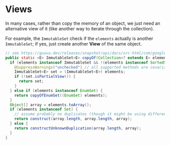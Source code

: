Views
===

In many cases, rather than copy the memory of an object,
we just need an alternative view of it (like another way to iterate through the collection).

For example, the `ImmutableSet` check if the `elements` actually is another `ImmutableSet`;
if yes, just create another **View** of the same object.

```java
// see https://guava.dev/releases/snapshot/api/docs/src-html/com/google/common/collect/ImmutableSet.html#line.218
public static <E> ImmutableSet<E> copyOf(Collection<? extends E> elements) {
  if (elements instanceof ImmutableSet && !(elements instanceof SortedSet)) {
    @SuppressWarnings("unchecked") // all supported methods are covariant
    ImmutableSet<E> set = (ImmutableSet<E>) elements;
    if (!set.isPartialView()) {
      return set;
    }
  } else if (elements instanceof EnumSet) {
    return copyOfEnumSet((EnumSet) elements);
  }
  Object[] array = elements.toArray();
  if (elements instanceof Set) {
    // assume probably no duplicates (though it might be using different equality semantics)
    return construct(array.length, array.length, array);
  } else {
    return constructUnknownDuplication(array.length, array);
  }
}
```
